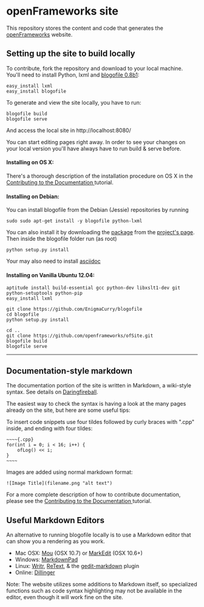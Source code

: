 # openFrameworks site

This repository stores the content and code that generates the [openFrameworks](http://openFrameworks.cc/) website.

## Setting up the site to build locally

To contribute, fork the repository and download to your local machine. You'll need to install Python, lxml and [blogofile 0.8b1](http://blogofile.com/):

	easy_install lxml
	easy_install blogofile

To generate and view the site locally, you have to run:

	blogofile build
	blogofile serve

And access the local site in http://localhost:8080/ 

You can start editing pages right away. In order to see your changes on your local version you'll have always have to run build & serve before.

#### Installing on OS X:

There's a thorough description of the installation procedure on OS X in the [Contributing to the Documentation ](http://www.openframeworks.cc/tutorials/developers/003_contributing_to_the_documentation.html) tutorial.


#### Installing on Debian: 
You can install blogofile from the Debian (Jessie) repositories by running

    sudo sudo apt-get install -y blogofile python-lxml

You can also install it by downloading the [package](http://pypi.python.org/packages/source/B/Blogofile/Blogofile-0.8b1.tar.gz) from the [project's page](http://www.blogofile.com/).
Then inside the blogofile folder run (as root)

	python setup.py install
	
Your may also need to install [asciidoc](http://www.methods.co.nz/asciidoc/manpage.html)


#### Installing on Vanilla Ubuntu 12.04:

	aptitude install build-essential gcc python-dev libxslt1-dev git python-setuptools python-pip 
	easy_install lxml

	git clone https://github.com/EnigmaCurry/blogofile
	cd blogofile
	python setup.py install

	cd ..
	git clone https://github.com/openframeworks/ofSite.git
	blogofile build
	blogofile serve

----

## Documentation-style markdown

The documentation portion of the site is written in Markdown, a wiki-style syntax. See details on [Daringfireball](http://daringfireball.net/projects/markdown/). 

The easiest way to check the syntax is having a look at the many pages already on the site, but here are some useful tips:

To insert code snippets use four tildes followed by curly braces with ".cpp" inside, and ending with four tildes:

	~~~~{.cpp}
	for(int i = 0; i < 16; i++) {
		ofLog() << i;
	}
	~~~~


Images are added using normal markdown format:

    ![Image Title](filename.png "alt text")

For a more complete description of how to contribute documentation, please see the [Contributing to the Documentation ](http://www.openframeworks.cc/tutorials/developers/003_contributing_to_the_documentation.html) tutorial.

## Useful Markdown Editors

An alternative to running blogofile locally is to use a Markdown editor that can show you a rendering as you work.

* Mac OSX: [Mou](http://mouapp.com/) (OSX 10.7) or [MarkEdit](http://keshiki.net/markdown-editor/) (OSX 10.6+)
* Windows: [MarkdownPad](http://www.markdownpad.com/)
* Linux: [Writr](http://antrix.net/pages/writr-markdown/), [ReText](http://sourceforge.net/p/retext/home/ReText/), & the [gedit-markdown](http://www.jpfleury.net/en/software/gedit-markdown.php) plugin
* Online: [Dillinger](http://dillinger.io/)

Note: The website utilizes some additions to Markdown itself, so specialized functions such as code syntax highlighting may not be available in the editor, even though it will work fine on the site.

